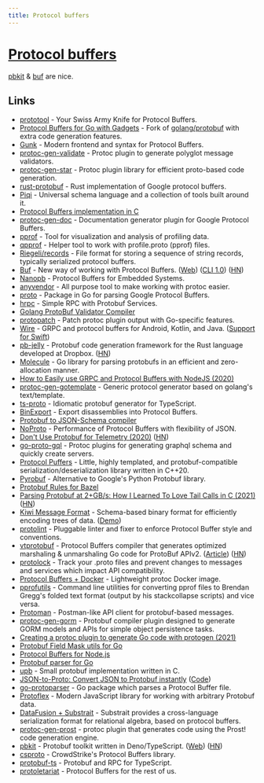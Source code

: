 ```yaml
---
title: Protocol buffers
---
```


# [Protocol buffers](https://developers.google.com/protocol-buffers/)

[pbkit](https://pbkit.dev/) & [buf](https://github.com/bufbuild/buf) are nice.

## Links

- [prototool](https://github.com/uber/prototool) - Your Swiss Army Knife for Protocol Buffers.
- [Protocol Buffers for Go with Gadgets](https://github.com/gogo/protobuf) - Fork of [golang/protobuf](https://github.com/golang/protobuf) with extra code generation features.
- [Gunk](https://github.com/gunk/gunk) - Modern frontend and syntax for Protocol Buffers.
- [protoc-gen-validate](https://github.com/lyft/protoc-gen-validate) - Protoc plugin to generate polyglot message validators.
- [protoc-gen-star](https://github.com/lyft/protoc-gen-star) - Protoc plugin library for efficient proto-based code generation.
- [rust-protobuf](https://github.com/stepancheg/rust-protobuf) - Rust implementation of Google protocol buffers.
- [Piqi](http://piqi.org/) - Universal schema language and a collection of tools built around it.
- [Protocol Buffers implementation in C](https://github.com/protobuf-c/protobuf-c)
- [protoc-gen-doc](https://github.com/pseudomuto/protoc-gen-doc) - Documentation generator plugin for Google Protocol Buffers.
- [pprof](https://github.com/google/pprof) - Tool for visualization and analysis of profiling data.
- [qpprof](https://github.com/quasilyte/qpprof) - Helper tool to work with profile.proto (pprof) files.
- [Riegeli/records](https://github.com/google/riegeli) - File format for storing a sequence of string records, typically serialized protocol buffers.
- [Buf](https://github.com/bufbuild/buf) - New way of working with Protocol Buffers. ([Web](https://buf.build/)) ([CLI 1.0](https://buf.build/blog/buf-cli-v1)) ([HN](https://news.ycombinator.com/item?id=30442843))
- [Nanopb](https://github.com/nanopb/nanopb) - Protocol Buffers for Embedded Systems.
- [anyvendor](https://github.com/solo-io/anyvendor) - All purpose tool to make working with protoc easier.
- [proto](https://github.com/emicklei/proto) - Package in Go for parsing Google Protocol Buffers.
- [hrpc](https://github.com/mafintosh/hrpc) - Simple RPC with Protobuf Services.
- [Golang ProtoBuf Validator Compiler](https://github.com/mwitkow/go-proto-validators)
- [protopatch](https://github.com/alta/protopatch) - Patch protoc plugin output with Go-specific features.
- [Wire](https://github.com/square/wire) - GRPC and protocol buffers for Android, Kotlin, and Java. ([Support for Swift](https://cashapp.github.io/2020-08-19/wire-support-for-swift-part-1))
- [pb-jelly](https://github.com/dropbox/pb-jelly) - Protobuf code generation framework for the Rust language developed at Dropbox. ([HN](https://news.ycombinator.com/item?id=24493491))
- [Molecule](https://github.com/richardartoul/molecule) - Go library for parsing protobufs in an efficient and zero-allocation manner.
- [How to Easily use GRPC and Protocol Buffers with NodeJS (2020)](https://adityasridhar.com/posts/how-to-easily-use-grpc-and-protocol-buffers-with-nodejs)
- [protoc-gen-gotemplate](https://github.com/moul/protoc-gen-gotemplate) - Generic protocol generator based on golang's text/template.
- [ts-proto](https://github.com/stephenh/ts-proto) - Idiomatic protobuf generator for TypeScript.
- [BinExport](https://github.com/google/binexport) - Export disassemblies into Protocol Buffers.
- [Protobuf to JSON-Schema compiler](https://github.com/chrusty/protoc-gen-jsonschema)
- [NoProto](https://github.com/only-cliches/NoProto) - Performance of Protocol Buffers with flexibility of JSON.
- [Don't Use Protobuf for Telemetry (2020)](https://richardstartin.github.io/posts/dont-use-protobuf-for-telemetry) ([HN](https://news.ycombinator.com/item?id=25582962))
- [go-proto-gql](https://github.com/danielvladco/go-proto-gql) - Protoc plugins for generating graphql schema and quickly create servers.
- [Protocol Puffers](https://github.com/PragmaTwice/protopuf) - Little, highly templated, and protobuf-compatible serialization/deserialization library written in C++20.
- [Pyrobuf](https://github.com/appnexus/pyrobuf) - Alternative to Google's Python Protobuf library.
- [Protobuf Rules for Bazel](https://github.com/bazelbuild/rules_proto)
- [Parsing Protobuf at 2+GB/s: How I Learned To Love Tail Calls in C (2021)](https://blog.reverberate.org/2021/04/21/musttail-efficient-interpreters.html) ([HN](https://news.ycombinator.com/item?id=26931581))
- [Kiwi Message Format](https://github.com/evanw/kiwi) - Schema-based binary format for efficiently encoding trees of data. ([Demo](http://evanw.github.io/kiwi/))
- [protolint](https://github.com/yoheimuta/protolint) - Pluggable linter and fixer to enforce Protocol Buffer style and conventions.
- [vtprotobuf](https://github.com/planetscale/vtprotobuf) - Protocol Buffers compiler that generates optimized marshaling & unmarshaling Go code for ProtoBuf APIv2. ([Article](https://vitess.io/blog/2021-06-03-a-new-protobuf-generator-for-go/)) ([HN](https://news.ycombinator.com/item?id=27384911))
- [protolock](https://github.com/nilslice/protolock) - Track your .proto files and prevent changes to messages and services which impact API compatibility.
- [Protocol Buffers + Docker](https://github.com/TheThingsIndustries/docker-protobuf) - Lightweight protoc Docker image.
- [pprofutils](https://github.com/felixge/pprofutils) - Command line utilities for converting pprof files to Brendan Gregg's folded text format (output by his stackcollapse scripts) and vice versa.
- [Protoman](https://github.com/spluxx/Protoman) - Postman-like API client for protobuf-based messages.
- [protoc-gen-gorm](https://github.com/infobloxopen/protoc-gen-gorm) - Protobuf compiler plugin designed to generate GORM models and APIs for simple object persistence tasks.
- [Creating a protoc plugin to generate Go code with protogen (2021)](https://rotemtam.com/2021/03/22/creating-a-protoc-plugin-to-gen-go-code/)
- [Protobuf Field Mask utils for Go](https://github.com/mennanov/fieldmask-utils)
- [Protocol Buffers for Node.js](https://github.com/mafintosh/protocol-buffers)
- [Protobuf parser for Go](https://github.com/alecthomas/protoparser)
- [upb](https://github.com/protocolbuffers/upb) - Small protobuf implementation written in C.
- [JSON-to-Proto: Convert JSON to Protobuf instantly](https://json-to-proto.github.io/) ([Code](https://github.com/json-to-proto/json-to-proto.github.io))
- [go-protoparser](https://github.com/yoheimuta/go-protoparser) - Go package which parses a Protocol Buffer file.
- [Protoflex](https://github.com/teidesu/protoflex) - Modern JavaScript library for working with arbitrary Protobuf data.
- [DataFusion + Substrait](https://github.com/datafusion-contrib/datafusion-substrait) - Substrait provides a cross-language serialization format for relational algebra, based on protocol buffers.
- [protoc-gen-prost](https://github.com/neoeinstein/protoc-gen-prost) - protoc plugin that generates code using the Prost! code generation engine.
- [pbkit](https://github.com/pbkit/pbkit) - Protobuf toolkit written in Deno/TypeScript. ([Web](https://pbkit.dev/)) ([HN](https://news.ycombinator.com/item?id=30903675))
- [csproto](https://github.com/CrowdStrike/csproto) - CrowdStrike's Protocol Buffers library.
- [protobuf-ts](https://github.com/timostamm/protobuf-ts) - Protobuf and RPC for TypeScript.
- [protoletariat](https://github.com/cpcloud/protoletariat) - Protocol Buffers for the rest of us.